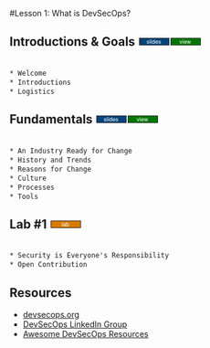 #Lesson 1: What is DevSecOps?

## Introductions & Goals [![slides](../_images/slides-clean.png)](may-DSO-bootcamp-week-one-intros.pdf)[![view](../_images/view-clean.png)](https://speakerdeck.com/devsecops/devsecops-bootcamp-week-1-introductions)

```

* Welcome
* Introductions
* Logistics

```

## Fundamentals [![slides](../_images/slides-clean.png)](may-DSO-bootcamp-week-one-lesson-one.pdf)[![view](../_images/view-clean.png)](https://speakerdeck.com/devsecops/devsecops-bootcamp-week-1-lesson-1)

```

* An Industry Ready for Change
* History and Trends
* Reasons for Change
* Culture
* Processes
* Tools

```

## Lab #1 [![slides](../_images/lab-clean.png)]()

```

* Security is Everyone's Responsibility
* Open Contribution

```

## Resources

* [devsecops.org](devsecops.org)
* [DevSecOps LinkedIn Group](https://www.linkedin.com/groups/6817408)
* [Awesome DevSecOps Resources](https://github.com/devsecops/awesome-devsecops)

